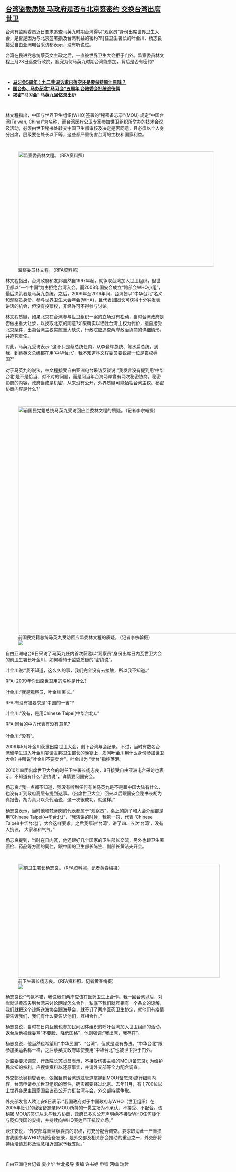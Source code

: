 <!--1610121900000-->
[台湾监委质疑 马政府是否与北京签密约 交换台湾出席世卫](https://www.rfa.org/mandarin/yataibaodao/gangtai/hx2-01082021084409.html)
------

<p>台湾有监察委员近日要求追查马英九时期台湾得以“观察员”身份出席世界卫生大会，是否是因为与北京签署损及台湾利益的密约?时任卫生署长的叶金川、杨志良接受自由亚洲电台采访都表示，没有听说过。</p><p>台湾在⺠进党总统蔡英文主政之后，一直被世界卫生大会拒于门外。监察委员林文程上月28日巡查行政院，追究为何马英九时期台湾能参加，背后是否有密约?</p><p><br/></p><ul><li><strong><a href="https://www.rfa.org/mandarin/Xinwen/3-11072020114007.html">马习会5周年：九二共识诉求已落空还是要保持原汁原味？</a></strong></li><li><a href="https://www.rfa.org/mandarin/yataibaodao/gangtai/hx2-11062020080642.html"><strong>国台办、马办纪念“马习会”五周年 台陆委会批统战伎俩</strong></a></li><li><b><a class="external-link" href="http://www.rfa.org/mandarin/yataibaodao/gangtai/hcm-12202018091828.html">揭密“马习会” 马英九回忆录出炉</a></b></li></ul><p><br/></p><p>林文程指出，中国与世界卫生组织(WHO)签署的“秘密备忘录”(MOU) 规定“中国台湾(Taiwan, China)”为名称，而台湾医疗公卫专家参加世卫组织所举办的技术会议及活动，必须由世卫秘书处转交中国卫生部审核及决定是否同意，且必须以个人身分出席，层级要在处长以下等，这些都严重伤害台湾的主权和国家利益。</p><p><br/></p><p><figure class="image-richtext image-inline captioned" style="width:620px;"><img alt="监察委员林文程。（RFA资料照）" height="364" src="https://www.rfa.org/mandarin/yataibaodao/gangtai/hx2-01082021084409.html/2.jpg/@@images/be13fdc5-e410-4c5b-92d4-1d5961b040c9.jpeg" title="2.jpg" width="620"/><figcaption class="image-caption">监察委员林文程。（RFA资料照）</figcaption><small></small></figure></p><p>林文程指出，台湾政府和友邦虽然自1997年起，就争取台湾加入世卫组织，但世卫都以“一个中国”为由拒绝台湾入会。而2008年国安会成立“跨部会WHO小组”，最后决策者是马英九总统。之后，2009年至2016年间，台湾皆以“中华台北”名义和观察员身份，参与世界卫生大会年会(WHA)，且代表团团长可获得十分钟发表讲话的机会，但没有投票权，非经许可不得参与讨论。</p><p>林文程质疑，如果北京在台湾参与世卫组织一案的立场没有松动，当时台湾政府是否做出重大让步，以换取北京的同意?如果确实以牺牲台湾主权为代价，擅自接受北京条件，出卖台湾主权实属重大缺失，行政院应追查两岸政治协商的详细情形，并追究责任。</p><p>对此，马英九受访表示:“这不只是蔡总统任内，从李登辉总统、陈水扁总统，到我，到蔡英文总统都在用‘中华台北’，我不知道林文程委员要说那一位是丧权辱国?”</p><p>对于马英九的说法，林文程接受自由亚洲电台采访反驳说:“我发言没有提到用‘中华台北’是不是恰当、对不对的问题，而是问当年台海两岸曾有两次秘密协商。秘密协商的内容，政府当成是机密，从来没有公开，外界质疑可能牺牲台湾主权。秘密协商内容是什么?”</p><p><br/></p><p><figure class="image-richtext image-inline captioned" style="width:1280px;"><img alt="前国民党籍总统马英九受访回应监委林文程的质疑。（记者李宗翰摄）" height="720" src="https://www.rfa.org/mandarin/yataibaodao/gangtai/hx2-01082021084409.html/3.png/@@images/500cedd3-6d70-4947-a9c0-e6b2aabf5d5f.png" title="3.png" width="1280"/><figcaption class="image-caption">前国民党籍总统马英九受访回应监委林文程的质疑。（记者李宗翰摄）</figcaption><small></small><div id="zoomattribute"><a data-caption="前国民党籍总统马英九受访回应监委林文程的质疑。（记者李宗翰摄）" data-fancybox="" href="https://www.rfa.org/mandarin/yataibaodao/gangtai/hx2-01082021084409.html/3.png" id="single_image" title="前国民党籍总统马英九受访回应监委林文程的质疑。（记者李宗翰摄）"><img src="/++plone++rfa-resources/img/icon-zoom.png"/></a></div></figure></p><p>自由亚洲电台8日采访了马英九任内首次获邀以“观察员”身份出席日内瓦世卫大会的前卫生署长叶金川，如何看待于监委质疑的“密约说”。</p><p>叶金川说:“我不知道，这么久的事，我们完全没有去接触，所以我不知道。”</p><p>RFA: 2009年你出席世卫用的名称是什么?</p><p>叶金川:“就是观察员，叶金川署长。”</p><p>RFA:有没有被要求是“中国的一省”?</p><p>叶金川:“没有，是用Chinese Taipei(中华台北)。”</p><p>RFA:同台的中方代表有没有意见?<br/><br/>叶金川:“没有”。</p><p>2009年5月叶金川获邀出席世卫大会，创下台湾与会纪录。不过，当时有数名台湾留学生进入叶金川宴请友邦卫生部长的晚宴上，质问叶金川用什么身份参加世卫大会? 并叫说“叶金川不要卖台”。叶金川为 “卖台”指控落泪。</p><p>2010年率团出席世卫大会的时任卫生署长杨志良，8日接受自由亚洲电台采访也表示，不知道有什么“密约说”，详情要问国安会。</p><p>杨志良:“我一点都不知道，我没有听到任何有关马英九是不是跟中国大陆有什么，也没有听到政府高层有提到这事。（出席世卫大会）回来以后跟国安会秘书长胡为真报告，胡为真只以茶代酒说，这一次很成功。就这样。”</p><p>杨志良表示，当时他和梵蒂岗的代表都属于“观察员”，桌上的牌子和大会介绍都是 用“Chinese Taipei(中华台北)”，“我演讲的时候，我第一句，代表 ‘Chinese Taipei(中华台北)’，大会这样要求。之后我都讲‘台湾’，讲了四、五次‘台湾’，没有人抗议， 大家和和气气。”</p><p>杨志良提到，当时在日内瓦，他还跟好几个国家的卫生部长交流，另外也跟卫生署医检、药品等方面的同仁，跟中国的卫生部长陈竺、副部长黄洁夫开会。</p><p><br/></p><p><figure class="image-richtext image-inline captioned" style="width:640px;"><img alt="前卫生署长杨志良。（RFA资料照、记者黄春梅摄）" height="360" src="https://www.rfa.org/mandarin/yataibaodao/gangtai/hx2-01082021084409.html/4.jpg/@@images/571cbf6d-942b-43c4-974c-4354f99f6e2c.jpeg" title="4.jpg" width="640"/><figcaption class="image-caption">前卫生署长杨志良。（RFA资料照、记者黄春梅摄）</figcaption><small></small><div id="zoomattribute"><a data-caption="前卫生署长杨志良。（RFA资料照、记者黄春梅摄）" data-fancybox="" href="https://www.rfa.org/mandarin/yataibaodao/gangtai/hx2-01082021084409.html/4.jpg" id="single_image" title="前卫生署长杨志良。（RFA资料照、记者黄春梅摄）"><img src="/++plone++rfa-resources/img/icon-zoom.png"/></a></div></figure></p><p>杨志良说:“气氛不错，我说我们两岸应该在医药卫生上合作。我一回台湾以后，对岸就派黄杰夫到台湾来讨论两岸怎么合作，私底下我们就互相有一个条文的谅解，我们就把这个谅解送海协会跟海基会，就签订了两岸医药卫生协定，就他们有疫情要告诉我们，我们有什么要告诉他们，互相合作。”</p><p>杨志良说，当时在日内瓦他也参加⺠间团体组织的呼吁台湾加入世卫组织的活动。返台后他被绿委骂“不要脸、降低国格”，他则强调:“我出席，我存在”。</p><p>杨志良说，他当然也希望用“中华⺠国”、“台湾”，但就是没有办法。“中华台北”跟参加奥运名称一样，之后蔡英文政府即使要用“中华台北”也被世卫拒于门外。</p><p>对监委要求调查，行政院长苏贞昌表示，不接受伤害主权的MOU(备忘录); 为维护⺠众知的权利，应搜集资料以还原事实，并请外交部等全力配合调查。</p><p>外交部长吴钊燮表示，依据目前台湾透过管道掌握到MOU(备忘录)施行细则内容，台湾申请参加世卫组织的案件，确实都要经过北京。去年11月，有 1,700位以上世界各⺠主国家国会议员公开力挺台湾与会，外交部持续争取。</p><p>外交部发言人欧江安8日表示:“我国政府对于中国政府与WHO（世卫组织）在2005年签订的秘密备忘录(MOU)所持的一贯立场为不承认、不接受、不配合。该秘密 MOU的签订从未与我方协商，政府已多次公开声明绝不接受WHO任何矮化与贬抑我国的安排，并持续向WHO表达严正抗议立场。”</p><p>欧江安说，“外交部尊重监察委员的职权，将充分配合调查。要求取消此一严重损害我国参与WHO的秘密备忘录，是外交部及相关部会推动的重点之一，外交部将持续洽请友邦及理念相近国家予我支助。”</p><p><br/></p><p>自由亚洲电台记者 夏小华 台北报导 责编 许书婷 申铧 网编 瑞哲</p>
